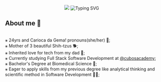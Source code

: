 <div align="center"> 
  <img src ='https://media.giphy.com/media/v1.Y2lkPTc5MGI3NjExdDhqdng1bHQ3YnF5eHA2YzQ5d2d6NmFqZDBxNTVkN2Fod3BheXd2MSZlcD12MV9pbnRlcm5hbF9naWZfYnlfaWQmY3Q9Zw/2a5EZ1zv5UvEwiUmwX/giphy.gif'/>
  <img src="https://readme-typing-svg.demolab.com?font=Fira+Code&pause=1000&color=D8BBFFE6&center=true&vCenter=true&multiline=true&width=435&lines=Hey+there!+I'm+Ana+Beatriz+%F0%9F%99%8B%E2%80%8D%E2%99%80%EF%B8%8F" alt="Typing SVG" />
</div>

## About me 👀
  <br/>
&#9913; 24yrs and Carioca da Gema! pronouns(she/her) 🌸; <br/>
&#9913; Mother of 3 beautiful Shih-tzus 🐕; <br/>
&#9913; Inherited love for tech from my dad 🤍; <br/>
&#9913; Currently studying Full Stack Software Development at <a href=https://github.com/cubos-academy>@cubosacademy<a/>; <br/>
&#9913; Bachelor's Degree at Biomedical Science 🧬; <br/>
&#9913; Eager to apply skills from my previous degree like analytical thinking and scientific method in Software Development 👩‍💻;
  <br/>
<!--
**anabb-ribeiro/anabb-ribeiro** is a ✨ _special_ ✨ repository because its `README.md` (this file) appears on your GitHub profile.

Here are some ideas to get you started:

- 🔭 I’m currently working on ...
- 🌱 I’m currently learning ...
- 👯 I’m looking to collaborate on ...
- 🤔 I’m looking for help with ...
- 💬 Ask me about ...
- 📫 How to reach me: ...
- 😄 Pronouns: ...
- ⚡ Fun fact: ...
-->

